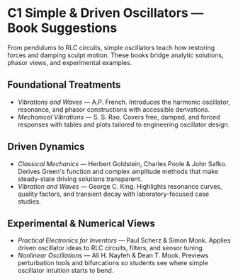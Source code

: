 # C1 Simple & Driven Oscillators — Book Suggestions

From pendulums to RLC circuits, simple oscillators teach how restoring forces and damping sculpt motion. These books bridge analytic solutions, phasor views, and experimental examples.

## Foundational Treatments
- *Vibrations and Waves* — A.P. French. Introduces the harmonic oscillator, resonance, and phasor constructions with accessible derivations.
- *Mechanical Vibrations* — S. S. Rao. Covers free, damped, and forced responses with tables and plots tailored to engineering oscillator design.

## Driven Dynamics
- *Classical Mechanics* — Herbert Goldstein, Charles Poole & John Safko. Derives Green's function and complex amplitude methods that make steady-state driving solutions transparent.
- *Vibration and Waves* — George C. King. Highlights resonance curves, quality factors, and transient decay with laboratory-focused case studies.

## Experimental & Numerical Views
- *Practical Electronics for Inventors* — Paul Scherz & Simon Monk. Applies driven oscillator ideas to RLC circuits, filters, and sensor tuning.
- *Nonlinear Oscillations* — Ali H. Nayfeh & Dean T. Mook. Previews perturbation tools and bifurcations so students see where simple oscillator intuition starts to bend.
